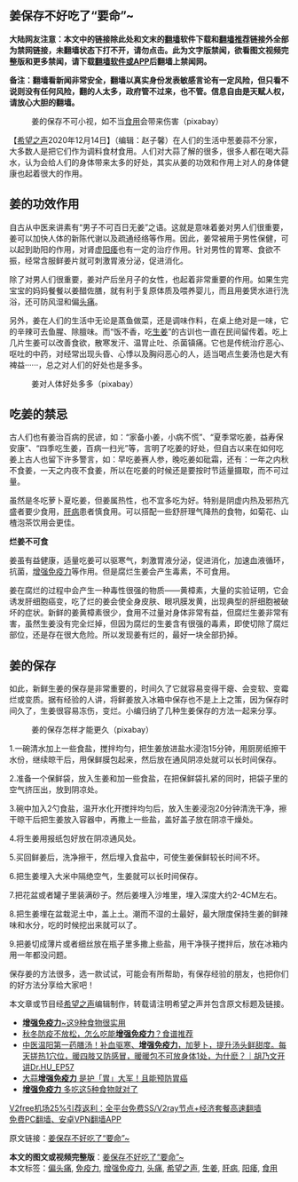  <h2>姜保存不好吃了“要命”~</h2> <p class="notice"><b>大陆网友注意：本文中的链接除此处和文末的<a href="https://github.com/bannedbook/fanqiang" >翻墙</a>软件下载和<a href="https://github.com/killgcd/justmysocks/blob/master/README.md">翻墙推荐</a>链接外全部为禁网链接，未翻墙状态下打不开，请勿点击。此为文字版禁闻，欲看图文视频完整版和更多禁闻，请下载<a href="https://github.com/bannedbook/fanqiang">翻墙软件或APP</a>后翻墙上禁闻网。</p><p>备注：翻墙看新闻非常安全，翻墙以真实身份发表敏感言论有一定风险，但只看不说则没有任何风险，翻的人太多，政府管不过来，也不管。信息自由是天赋人权，请放心大胆的翻墙。</b></p>  <div class="entry"> <figure><figcaption>姜的保存不可小视，如不当<a href="https://www.bannedbook.org/bnews/tag/%E9%A3%9F%E7%94%A8/" class="st_tag internal_tag" rel="tag" title="标签 食用 下的日志">食用</a>会带来伤害（pixabay）</figcaption></figure> <p>【<span class='wp_keywordlink_affiliate'><a href="https://www.soundofhope.org" title="希望之声" target="_blank">希望之声</a></span>2020年12月14日】（编辑：赵子馨）在人们的生活中葱姜蒜不分家，大多数人是把它们作为调料食材食用。人们对大蒜了解的很多，很多人都在喝大蒜水，认为会给人们的身体带来太多的好处，其实从姜的功效和作用上对人的身体健康也起着很大的作用。</p> <h2><strong>姜的功效作用</strong></h2> <p>自古从中医来讲素有“男子不可百日无姜”之语。这就是意味着姜对男人们很重要，姜可以加快人体的新陈代谢以及疏通经络等作用。因此，姜常被用于男性保健，可以起到助阳的作用，对肾虚<a href="https://www.bannedbook.org/bnews/tag/%e9%98%b3%e7%97%bf/" class="st_tag internal_tag" rel="tag" title="标签 阳痿 下的日志">阳痿</a>也有一定的治疗作用。针对男性的胃寒、食欲不振，经常含服鲜姜片就可刺激胃液分泌，促进消化。</p> <p>除了对男人们很重要，姜对产后坐月子的女性，也起着非常重要的作用。如果生完宝宝的妈妈餐餐以姜醋佐膳，就有利于复原体质及喂养婴儿，而且用姜煲水进行洗浴，还可防风湿和偏<a href="https://www.bannedbook.org/bnews/tag/%e5%a4%b4%e7%97%9b/" class="st_tag internal_tag" rel="tag" title="标签 头痛 下的日志">头痛</a>。</p> <p>另外，姜在人们的生活中无论是蒸鱼做菜，还是调味作料，在桌上绝对是一味，它的辛辣可去鱼腥、除膻味。而“饭不香，吃<a href="https://www.bannedbook.org/bnews/tag/%e7%94%9f%e5%a7%9c/" class="st_tag internal_tag" rel="tag" title="标签 生姜 下的日志">生姜</a>”的古训也一直在民间留传着。吃上几片生姜可以改善食欲，散寒发汗、温胃止吐、杀菌镇痛。它也是传统治疗恶心、呕吐的中药，对经常出现头昏、心悸以及胸闷恶心的人，适当喝点生姜汤也是大有裨益······，总之对人们的好处也是多多。</p> <figure><figcaption>姜对人体好处多多（pixabay）</figcaption></figure> <h2><strong>吃姜的禁忌</strong></h2> <p>古人们也有姜治百病的民谚，如：“家备小姜，小病不慌”、“夏季常吃姜，益寿保安康”、“四季吃生姜，百病一扫光”等，言明了吃姜的好处，但自古以来在如何吃姜上古人也留下许多警言，如：早吃姜赛人参，晚吃姜如砒霜，还有：一年之内秋不食姜，一天之内夜不食姜，所以在吃姜的时候还是要按时节适量摄取，而不可过量。</p>  <p>虽然是冬吃萝卜夏吃姜，但姜属热性，也不宜多吃为好。特别是阴虚内热及邪热亢盛者要少食用，<a href="https://www.bannedbook.org/bnews/tag/%E8%82%9D%E7%97%85/" class="st_tag internal_tag" rel="tag" title="标签 肝病 下的日志">肝病</a>患者慎食用。可以搭配一些舒肝理气降热的食物，如菊花、山楂泡茶饮用会更佳。</p> <p><strong>烂姜不可食</strong></p> <p>姜虽有益健康，适量吃姜可以驱寒气，刺激胃液分泌，促进消化，加速血液循环，抗菌，<a href="https://www.bannedbook.org/bnews/tag/%E5%A2%9E%E5%BC%BA%E5%85%8D%E7%96%AB%E5%8A%9B/" class="st_tag internal_tag" rel="tag" title="标签 增强免疫力 下的日志">增强免疫力</a>等作用。但是腐烂生姜会产生毒素，不可食用。</p> <p>姜在腐烂的过程中会产生一种毒性很强的物质——黄樟素，大量的实验证明，它会诱发肝细胞癌变，吃了烂的姜会使全身皮肤、眼巩膜发黄，出现典型的肝细胞被破坏的症状。新鲜的姜黄樟素很少，食用不过量对身体非常有益，但腐烂生姜非常有害，虽然生姜没有完全烂掉，但因为腐烂的生姜含有很强的毒素，即使切除了腐烂部位，还是存在很大危险。所以发现姜有烂的，最好一块全部扔掉。</p> <h2><strong>姜的保存</strong></h2> <p>如此，新鲜生姜的保存是非常重要的，时间久了它就容易变得干瘪、会变软、变霉烂或变质。据有经验的人讲，将鲜姜放入冰箱中保存也不是上上之策，因为保存时间久了，生姜很容易冻伤，变烂。小编归纳了几种生姜保存的方法一起来分享。</p>  <figure><figcaption>姜的保存怎样才能更久（pixabay）</figcaption></figure> <p>1.一碗清水加上一些食盐，搅拌均匀，把生姜放进盐水浸泡15分钟，用厨房纸擦干水份，继续晾干后，用保鲜膜包起来，然后放在通风阴凉处就可以长时间保存。</p> <p>2.准备一个保鲜袋，放入生姜和加一些食盐，在把保鲜袋扎紧的同时，把袋子里的空气挤压出，放到阴凉处。</p> <p>3.碗中加入2勺食盐，温开水化开搅拌均匀后，放入生姜浸泡20分钟清洗干净，擦干晾干后把生姜放入容器中，再撒上一些盐，盖好盖子放在阴凉干燥处。</p> <p>4.将生姜用报纸包好放在阴凉通风处。</p> <p>5.买回鲜姜后，洗净擦干，然后埋入食盐中，可使生姜保鲜较长时间不坏。</p>  <p>6.把生姜埋入大米中隔绝空气，生姜就可以长时间保存。</p> <p>7.把花盆或者罐子里装满砂子。然后姜埋入沙堆里，埋入深度大约2-4CM左右。</p> <p>8.把生姜埋在盆栽泥土中，盖上土。潮而不湿的土最好，最大限度保持生姜的鲜辣味和水分，吃的时候挖出来就可以了。</p> <p>9.把姜切成薄片或者细丝放在瓶子里多撒上些盐，用干净筷子搅拌后，放在冰箱内用一年都没问题。</p> <p>保存姜的方法很多，选一款试试，可能会有所帮助，有保存经验的朋友，也把你们的好方法分享给大家吧！</p>  <p></p> <p>本文章或节目经<a href="https://www.bannedbook.org/bnews/tag/%e5%b8%8c%e6%9c%9b%e4%b9%8b%e5%a3%b0/" class="st_tag internal_tag" rel="tag" title="标签 希望之声 下的日志">希望之声</a>编辑制作，转载请注明希望之声并包含原文标题及链接。</p> <ul class='op-related-articles' title='相关阅读'> <li><a href='https://www.bannedbook.org/bnews/comments/20201207/1443346.html' target='_blank'><b>增强免疫力</b>~这9种食物很实用</a></li> <li><a href='https://www.bannedbook.org/bnews/comments/20201107/1427334.html' target='_blank'>秋冬防疫不放松，怎么吃能<b>增强免疫力</b>？食谱推荐</a></li> <li><a href='https://www.bannedbook.org/bnews/bannedvideo/20201105/1426369.html' target='_blank'>中医温阳第一药膳汤！补血驱寒、<b>增强免疫力</b>，加萝卜，提升汤头鲜甜度。每天搓热1穴位，暖四肢又防感冒，暖暖包不可放身体1处，为什麽？｜胡乃文开讲Dr.HU_EP57</a></li> <li><a href='https://www.bannedbook.org/bnews/health/20201024/1419335.html' target='_blank'>大蒜<b>增强免疫力</b> 是护「胃」大军！且能预防胃癌</a></li> <li><a href='https://www.bannedbook.org/bnews/comments/20201016/1414934.html' target='_blank'><b>增强免疫力</b> 多吃这5种食物就对了</a></li> </ul> <p class="texttj"> <a href="https://www.bannedbook.org/forum23/topic22702.html" target="_blank">V2free机场25%引荐返利：全平台免费SS/V2ray节点+经济套餐高速翻墙</a><br/> <a href="https://github.com/bannedbook/fanqiang/wiki/%E7%A6%81%E9%97%BB%E7%BD%91%E5%AE%89%E5%8D%93%E7%BF%BB%E5%A2%99%E6%96%B0%E9%97%BBAPP" target="_blank">免费PC翻墙、安卓VPN翻墙APP</a></p><p>原文链接：<a class="src_link"  href="https://www.soundofhope.org/post/453292" target="_blank">姜保存不好吃了“要命”~</a></p><a name='sharetosocial'></a>       <div><b>本文的图文或视频完整版</b>：<a href='https://www.bannedbook.org/bnews/comments/20201215/1447981.html'>姜保存不好吃了“要命”~</a></div>  </div><!--END ENTRY--> <div class="postfooter"> <div>本文标签：<a href="https://www.bannedbook.org/bnews/tag/%e5%81%8f%e5%a4%b4%e7%97%9b/" rel="tag">偏头痛</a>, <a href="https://www.bannedbook.org/bnews/tag/%E5%85%8D%E7%96%AB%E5%8A%9B/" rel="tag">免疫力</a>, <a href="https://www.bannedbook.org/bnews/tag/%E5%A2%9E%E5%BC%BA%E5%85%8D%E7%96%AB%E5%8A%9B/" rel="tag">增强免疫力</a>, <a href="https://www.bannedbook.org/bnews/tag/%e5%a4%b4%e7%97%9b/" rel="tag">头痛</a>, <a href="https://www.bannedbook.org/bnews/tag/%e5%b8%8c%e6%9c%9b%e4%b9%8b%e5%a3%b0/" rel="tag">希望之声</a>, <a href="https://www.bannedbook.org/bnews/tag/%e7%94%9f%e5%a7%9c/" rel="tag">生姜</a>, <a href="https://www.bannedbook.org/bnews/tag/%E8%82%9D%E7%97%85/" rel="tag">肝病</a>, <a href="https://www.bannedbook.org/bnews/tag/%e9%98%b3%e7%97%bf/" rel="tag">阳痿</a>, <a href="https://www.bannedbook.org/bnews/tag/%E9%A3%9F%E7%94%A8/" rel="tag">食用</a></div>  </div><!--END POSTFOOTER--> 